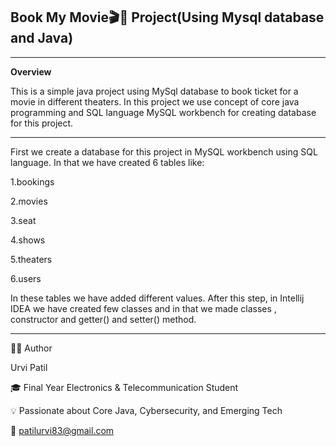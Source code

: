 Book My Movie🎬🍿 Project(Using Mysql database and Java)
---------------------------------------------------------------
---------------------------------------------------------------
**Overview**

This is a simple java project using MySql database to book ticket for a movie in different theaters.
In this project we use concept of core java programming and SQL language MySQL workbench for creating database for this project.

---------------------------------------------------------------


First we create a database for this project in MySQL workbench using SQL language. In that we have created 6 tables like:

1.bookings 

2.movies 

3.seat 

4.shows 

5.theaters 

6.users

In these tables we have added different values. After this step, in Intellij IDEA we have created few classes and in that we made classes , constructor and getter() and setter() method.

---------------------------------------------------------------

👩‍💻 Author

Urvi Patil

🎓 Final Year Electronics & Telecommunication Student

💡 Passionate about Core Java, Cybersecurity, and Emerging Tech

📧 patilurvi83@gmail.com